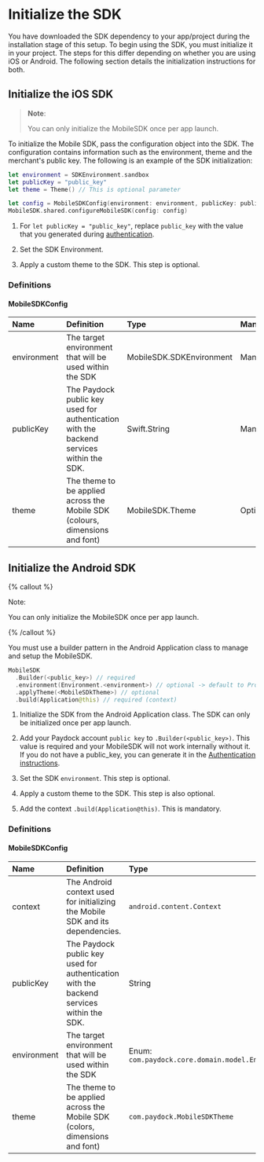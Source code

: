 
# Initialize the SDK

You have downloaded the SDK dependency to your app/project during the installation stage of this setup. To begin using the SDK, you must initialize it in your project. The steps for this differ depending on whether you are using iOS or Android. The following section details the initialization instructions for both.  

## Initialize the iOS SDK

> **Note**:
>
> You can only initialize the MobileSDK once per app launch.

To initialize the Mobile SDK, pass the configuration object into the SDK. The configuration contains information such as the environment, theme and the merchant's public key.
The following is an example of the SDK initialization:

```Swift
let environment = SDKEnvironment.sandbox
let publicKey = "public_key"
let theme = Theme() // This is optional parameter

let config = MobileSDKConfig(environment: environment, publicKey: publicKey, theme: theme)
MobileSDK.shared.configureMobileSDK(config: config)
``` 

1. For ``let publicKey = "public_key"``, replace ``public_key`` with the value that you generated during [authentication](https://docs.paydock.com/#authentication).

2. Set the SDK Environment.

3. Apply a custom theme to the SDK. This step is optional.

### Definitions
#### MobileSDKConfig
| Name        | Definition                                                                                | Type                     | Mandatory/Optional |
| :---------- | :---------------------------------------------------------------------------------------- | :----------------------- | :----------------  |
| environment |  The target environment that will be used within the SDK                                  | MobileSDK.SDKEnvironment | Mandatory          |
| publicKey   |  The Paydock public key used for authentication with the backend services within the SDK. | Swift.String             | Mandatory          |
| theme       |  The theme to be applied across the Mobile SDK (colours, dimensions and font)             | MobileSDK.Theme          | Optional           |


## Initialize the Android SDK

{% callout %}

Note:

You can only initialize the MobileSDK once per app launch. 

{% /callout %}

You must use a builder pattern in the Android Application class to manage and setup the MobileSDK. 

```Kotlin
MobileSDK
  .Builder(<public_key>) // required
  .environment(Environment.<environment>) // optional -> default to Production
  .applyTheme(<MobileSDkTheme>) // optional
  .build(Application@this) // required (context)
```

1. Initialize the SDK from the Android Application class. The SDK can only be initialized once per app launch.

2. Add your Paydock account `public key` to `.Builder(<public_key>)`. This value is required and your MobileSDK will not work internally without it. If you do not have a public_key, you can generate it in the [Authentication instructions](https://docs.paydock.com/#authentication).

3. Set the SDK `environment`. This step is optional.

4. Apply a custom theme to the SDK. This step is also optional.

5. Add the context `.build(Application@this)`. This is mandatory. 

### Definitions
#### MobileSDKConfig
| Name        | Definition                                                                                | Type                                              | Mandatory/Optional |
| :---------- | :---------------------------------------------------------------------------------------- | :------------------------------------------------ | :----------------  |
| context     |  The Android context used for initializing the Mobile SDK and its dependencies.           | `android.content.Context`                         | Mandatory          |
| publicKey   |  The Paydock public key used for authentication with the backend services within the SDK. | String                                            | Mandatory          |
| environment |  The target environment that will be used within the SDK                                  | Enum: `com.paydock.core.domain.model.Environment` | Mandatory          |
| theme       |  The theme to be applied across the Mobile SDK (colors, dimensions and font)             | `com.paydock.MobileSDKTheme`                      | Optional           |****

